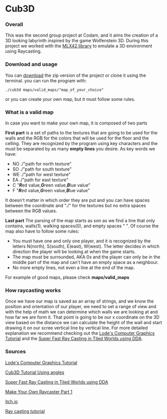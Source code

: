# **Cub3D**

### Overall
This was the second group project at Codam, and it aims the creation of a 3D 
looking labyrinth inspired by the game Wolfenstein 3D. 
During this project we worked with the [MLX42 library](https://github.com/codam-coding-college/MLX42)
to emulate a 3D environment using Raycasting.

### Download and usage
You can [download](https://github.com/Porcupinine/Cub3D/archive/refs/heads/main.zip)
the zip version of the project or clone it using the terminal.
you can run the program with:
```console
./cub3d maps/valid_maps/"map_of_your_choice"
```
or you can create your own map, but it must follow some rules.

### What is a valid map
In case you want to make your own map, it is composed of two parts

**First part** is a set of paths to the textures that are going to be used for the 
walls and the RGB for the colors that will be used for the floor and the celling.
They are recognized by the program using key characters and the must be separated by
as many **empty lines** you desire. As key words we have:
* NO ./"path for north texture"
* SO ./"path for south texture"
* WE ./"path for west texture"
* EA ./"path for east texture"
* C "***R***ed value,***G***reen value,***B***lue value"
* F "***R***ed value,***G***reen value,***B***lue value"

It doesn't matter in which order they are put and you can have spaces between 
the coordinate and "./" for the textures but no extra spaces between the RGB values.

**Last part** The parsing of the map starts as son as we find a line 
that only contains, walls(1), walking spaces(0), and empty spaces " ". Of course the 
map also have to follow some rules:
* You must have one and only one player, and it is recognized by the letters 
N(north), S(south), E(east), W(west). The letter decides in which direction the player
will be looking at when the game starts.
* The map must be surrounded, AKA 0s and the player can only be in the middle part of the 
map and can't have an empty space as a neighbour.
* No more empty lines, not even a line at the end of the map.

For example of good maps, please check **maps/valid_maps**


### How raycasting works
Once we have our map is saved as an array of strings, and we know the position and orientation
of our player, we need to set a range of view and with the help of math we can determine which walls
we are looking at and how far we are form it. That point is going to be our x coordinate on the 3D view 
based on the distance we can calculate the height of the wall and start drawing it on our scree vertical line 
by vertical line. For more detailed explanation we recommend checking out the [Lode's Computer Graphics Tutorial](https://lodev.org/cgtutor/raycasting.html)
and the [Super Fast Ray Casting in Tiled Worlds using DDA](https://www.youtube.com/watch?v=NbSee-XM7WA&ab_channel=javidx9).

### **Sources**

[Lode's Computer Graphics Tutorial](https://lodev.org/cgtutor/raycasting.html)

[Cub3D Tutorial Using angles](https://medium.com/@afatir.ahmedfatir/cub3d-tutorial-af5dd31d2fcf)

[Super Fast Ray Casting in Tiled Worlds using DDA](https://www.youtube.com/watch?v=NbSee-XM7WA&ab_channel=javidx9)

[Make Your Own Raycaster Part 1](https://www.youtube.com/watch?v=gYRrGTC7GtA&ab_channel=3DSage)

[itch.io](https://itch.io/game-assets/free/tag-animation/tag-fantasy)

[Ray casting tutorial](https://permadi.com/1996/05/ray-casting-tutorial-19/#SHADING)


